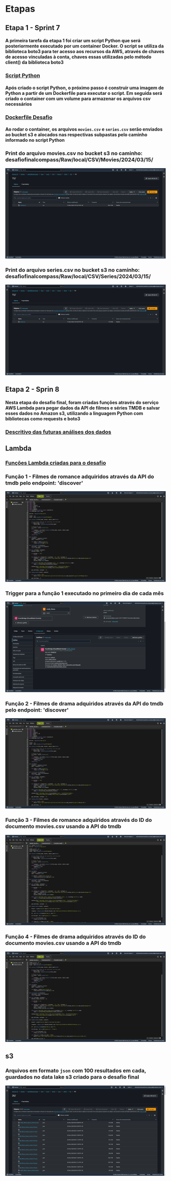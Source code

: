 # Etapas

## Etapa 1 - Sprint 7

#### A primeira tarefa da etapa 1 foi criar um script Python que será posteriormente executado por um container Docker. O script se utiliza da biblioteca boto3 para ter acesso aos recursos da AWS, através de chaves de acesso vinculadas à conta, chaves essas utilizadas pelo método client() da biblioteca boto3

### [Script Python](./etapa-1/desafio_pt1.py)

#### Após criado o script Python, o próximo passo é construir uma imagem de Python a partir de um Dockerfile para executar o script. Em seguida será criado o container com um volume para armazenar os arquivos csv necessários

### [Dockerfile Desafio](./etapa-1/Dockerfile)

#### Ao rodar o container, os arquivos `movies.csv` e `series.csv` serão enviados ao bucket s3 e alocados nas respectivas subpastas pelo caminho informado no script Python

### Print do arquivo movies.csv no bucket s3 no caminho: desafiofinalcompass/Raw/local/CSV/Movies/2024/03/15/

![](./etapa-1/movies_csv.png)

### Print do arquivo series.csv no bucket s3 no caminho: desafiofinalcompass/Raw/local/CSV/Series/2024/03/15/

![](./etapa-1/series_csv.png)

## Etapa 2 - Sprin 8

#### Nesta etapa do desafio final, foram criadas funções através do serviço AWS Lambda para pegar dados da API de filmes e séries TMDB e salvar esses dados no Amazon s3, utilizando a linguagem Python com bibliotecas como requests e boto3

### [Descritivo das futuras análises dos dados](./etapa-2/Descritivo.txt)

## Lambda

### [Funções Lambda criadas para o desafio](./etapa-2/funcoes_lambda.ipynb)

### **Função 1** - Filmes de romance adquiridos através da API do tmdb pelo endpoint: 'discover'

![](./etapa-2/tmdb_romance.png)

### Trigger para a **função 1** executado no primeiro dia de cada mês

![](./etapa-2/lambda_trigger.png)

### **Função 2** - Filmes de drama adquiridos através da API do tmdb pelo endpoint: 'discover'

![](./etapa-2/tmdb_drama.png)

### **Função 3** - Filmes de romance adquiridos através do ID do documento movies.csv usando a API do tmdb

![](./etapa-2/tmdb_externo_romance.png)

### **Função 4** - Filmes de drama adquiridos através do ID do documento movies.csv usando a API do tmdb

![](./etapa-2/tmdb_externo_drama.png)

## s3

### Arquivos em formato `json` com 100 resultados em cada, guardados no data lake s3 criado para o desafio final

![](./etapa-2/s3_bucket_tmdb.png)
